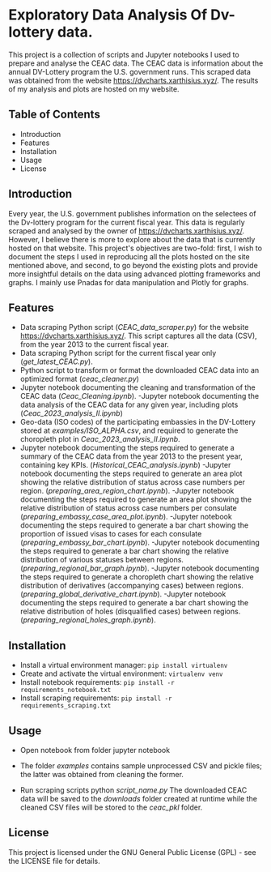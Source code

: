 # Exploratory Data Analysis Of Dv-lottery data.

This project is a collection of scripts and Jupyter notebooks I used to prepare and analyse the CEAC data. The CEAC data is
information about the annual DV-Lottery program the U.S. government runs. This scraped data was obtained from  the website https://dvcharts.xarthisius.xyz/. The results of my analysis and plots are hosted on my website. 

## Table of Contents

- Introduction
- Features
- Installation
- Usage
- License

## Introduction

 Every year, the U.S. government publishes information on the selectees of the Dv-lottery program for the current fiscal year. This data is 
 regularly scraped and analysed by the owner of https://dvcharts.xarthisius.xyz/. However, I believe there is more to explore about the data 
 that is currently hosted on that website. This project's objectives are two-fold: first, I wish to document the steps I used in reproducing 
 all the plots hosted on the site mentioned above, and second, to go beyond the existing plots and provide more insightful details on the data
 using advanced plotting frameworks and graphs. I mainly use Pnadas for data manipulation and Plotly for graphs.

## Features

- Data scraping Python script (*CEAC_data_scraper.py*) for the website https://dvcharts.xarthisius.xyz/. This script captures all the data (CSV), from the year 2013 
to the current fiscal year.
- Data scraping Python script for the current fiscal year only (*get_latest_CEAC.py*). 
- Python script to transform or format the downloaded CEAC data into an optimized format (*ceac_cleaner.py*)
- Jupyter notebook documenting the cleaning and transformation of the CEAC data (*Ceac_Cleaning.ipynb*).
-Jupyter notebook documenting the data analysis of the CEAC data for any given year, including plots (*Ceac_2023_analysis_II.ipynb*)
- Geo-data (ISO codes) of the participating embassies in  the DV-Lottery stored at *examples/ISO_ALPHA.csv*, and required to generate the choropleth plot in *Ceac_2023_analysis_II.ipynb*.
- Jupyter notebook documenting the steps required to generate a summary of the CEAC data from the year 2013 to the present year, containing key KPIs. (*Historical_CEAC_analysis.ipynb*)
-Jupyter notebook documenting the steps required to generate an area plot showing the relative distribution of status across case numbers per region. (*preparing_area_region_chart.ipynb*).
-Jupyter notebook documenting the steps required to generate an area plot showing the relative distribution of status across case numbers per consulate (*preparing_embassy_case_area_plot.ipynb*).
-Jupyter notebook documenting the steps required to generate a bar chart showing the proportion of issued visas to cases for each consulate (*preparing_embassy_bar_chart.ipynb*).
-Jupyter notebook documenting the steps required to generate a bar chart showing the relative distribution of various statuses between regions. (*preparing_regional_bar_graph.ipynb*).
-Jupyter notebook documenting the steps required to generate a choropleth chart showing the relative distribution of derivatives (accompanying cases) between regions. (*preparing_global_derivative_chart.ipynb*).
-Jupyter notebook documenting the steps required to generate a bar chart showing the relative distribution of holes (disqualified cases) between regions. (*preparing_regional_holes_graph.ipynb*).

## Installation
- Install a virtual environment manager:
  `pip install virtualenv`
- Create and activate the virtual environment:
 `virtualenv venv`
- Install notebook requirements:
  `pip install -r requirements_notebook.txt`
- Install scraping requirements:
 `pip install -r requirements_scraping.txt`

## Usage
- Open notebook from folder 
jupyter notebook
- The folder *examples* contains sample unprocessed CSV and pickle files; the latter was obtained from cleaning the former.

- Run scraping scripts
python *script_name.py*
The downloaded CEAC data will be saved to the *downloads* folder created at runtime while the cleaned CSV files will be stored to the *ceac_pkl* folder.

## License
 This project is licensed under the GNU General Public License (GPL) - see the LICENSE file for details.


